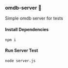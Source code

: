 ### omdb-server :boot:
Simple omdb server for tests

#### Install Dependencies
`npm i`

#### Run Server Test
`node server.js`